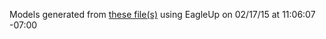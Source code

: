 Models generated from [these file(s)](https://raw.github.com/sparkfun/32U4_Breakout_Board/2d30def6367bd2aad242da380eccd1c31de4cc68/Hardware/32U4_Breakout.brd) using EagleUp on 02/17/15 at 11:06:07 -07:00
